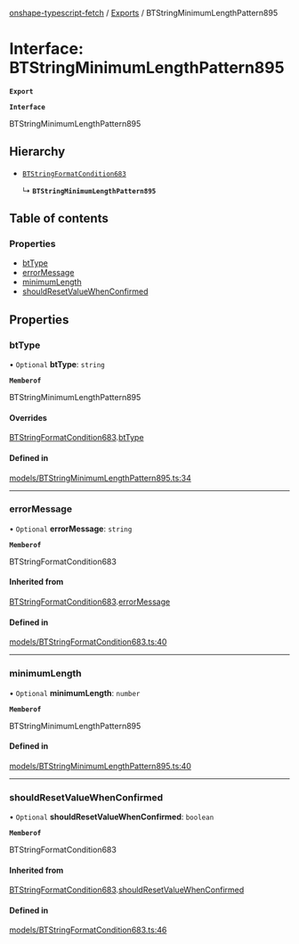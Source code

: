 [onshape-typescript-fetch](../README.md) / [Exports](../modules.md) / BTStringMinimumLengthPattern895

# Interface: BTStringMinimumLengthPattern895

**`Export`**

**`Interface`**

BTStringMinimumLengthPattern895

## Hierarchy

- [`BTStringFormatCondition683`](BTStringFormatCondition683.md)

  ↳ **`BTStringMinimumLengthPattern895`**

## Table of contents

### Properties

- [btType](BTStringMinimumLengthPattern895.md#bttype)
- [errorMessage](BTStringMinimumLengthPattern895.md#errormessage)
- [minimumLength](BTStringMinimumLengthPattern895.md#minimumlength)
- [shouldResetValueWhenConfirmed](BTStringMinimumLengthPattern895.md#shouldresetvaluewhenconfirmed)

## Properties

### btType

• `Optional` **btType**: `string`

**`Memberof`**

BTStringMinimumLengthPattern895

#### Overrides

[BTStringFormatCondition683](BTStringFormatCondition683.md).[btType](BTStringFormatCondition683.md#bttype)

#### Defined in

[models/BTStringMinimumLengthPattern895.ts:34](https://github.com/toebes/onshape-typescript-fetch/blob/3e11ae1/models/BTStringMinimumLengthPattern895.ts#L34)

___

### errorMessage

• `Optional` **errorMessage**: `string`

**`Memberof`**

BTStringFormatCondition683

#### Inherited from

[BTStringFormatCondition683](BTStringFormatCondition683.md).[errorMessage](BTStringFormatCondition683.md#errormessage)

#### Defined in

[models/BTStringFormatCondition683.ts:40](https://github.com/toebes/onshape-typescript-fetch/blob/3e11ae1/models/BTStringFormatCondition683.ts#L40)

___

### minimumLength

• `Optional` **minimumLength**: `number`

**`Memberof`**

BTStringMinimumLengthPattern895

#### Defined in

[models/BTStringMinimumLengthPattern895.ts:40](https://github.com/toebes/onshape-typescript-fetch/blob/3e11ae1/models/BTStringMinimumLengthPattern895.ts#L40)

___

### shouldResetValueWhenConfirmed

• `Optional` **shouldResetValueWhenConfirmed**: `boolean`

**`Memberof`**

BTStringFormatCondition683

#### Inherited from

[BTStringFormatCondition683](BTStringFormatCondition683.md).[shouldResetValueWhenConfirmed](BTStringFormatCondition683.md#shouldresetvaluewhenconfirmed)

#### Defined in

[models/BTStringFormatCondition683.ts:46](https://github.com/toebes/onshape-typescript-fetch/blob/3e11ae1/models/BTStringFormatCondition683.ts#L46)
